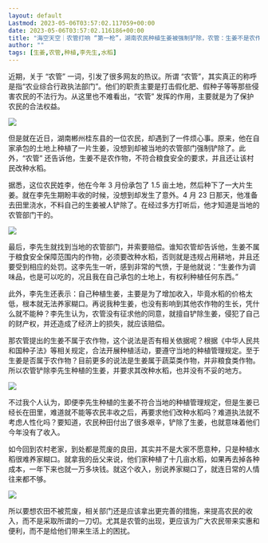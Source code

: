 ```yaml
---
layout: default
Lastmod: 2023-05-06T03:57:02.117059+00:00
date: 2023-05-06T03:57:02.116186+00:00
title: "海空天空｜农管打响 “第一枪”，湖南农民种植生姜被强制铲除，农管：生姜不是农作物"
author: ""
tags: [生姜,农管,种植,李先生,水稻]
---
```


近期，关于 “农管” 一词，引发了很多网友的热议。所谓 “农管”，其实真正的称呼是指“农业综合行政执法部门”。他们的职责主要是打击假化肥、假种子等等那些侵害农民的不法行为。从这里也不难看出，“农管” 发挥的作用，主要就是为了保护农民的合法权益。

![](https://images.weserv.nl/?url=https%3A//chinadigitaltimes.net/chinese/files/2023/05/post-695596-64555491d3212.)

但是就在近日，湖南郴州桂东县的一位农民，却遇到了一件烦心事。原来，他在自家承包的土地上种植了一片生姜，没想到却被当地的农管部门强制铲除了。此外，“农管” 还告诉他，生姜不是农作物，不符合粮食安全的要求，并且还让该村民改种水稻。

据悉，这位农民姓李，他在今年 3 月份承包了 1.5 亩土地，然后种下了一大片生姜。就在李先生期盼丰收的时候，没想到却发生了意外。4 月 23 日那天，他准备去田里浇水，不料自己的生姜被人铲除了。在经过多方打听后，他才知道是当地的农管部门干的。

![](https://images.weserv.nl/?url=https%3A//chinadigitaltimes.net/chinese/files/2023/05/post-695596-6455549325f48.)

最后，李先生就找到当地的农管部门，并索要赔偿。谁知农管却告诉他，生姜不属于粮食安全保障范围内的作物，必须要改种水稻，否则就是违规占用耕地，并且还要受到相应的处罚。这李先生一听，感到非常的气愤，于是他就说：“生姜作为调味品，也是可以吃的，况且我在自己承包的土地上，有权利种植任何东西。”

此外，李先生还表示：自己种植生姜，主要是为了增加收入，毕竟水稻的价格太低，根本就无法养家糊口。再说我种生姜，也没有影响到其他农作物的生长，凭什么就不能种？李先生认为，农管没有征求他的同意，就擅自铲除生姜，侵犯了自己的财产权，并还造成了经济上的损失，就应该赔偿。

那农管提出的生姜不属于农作物，这个说法是否有相关依据呢？根据《中华人民共和国种子法》等相关规定，合法开展种植活动，要遵守当地的种植管理规定。至于生姜是否属于农作物？目前更多的说法是生姜属于蔬菜类作物，并非粮食类作物。所以农管铲除李先生种植的生姜，并要求其改种水稻，也并没有不妥的地方。

![](https://images.weserv.nl/?url=https%3A//chinadigitaltimes.net/chinese/files/2023/05/post-695596-645554936e107.)

不过我个人认为，即便李先生种植的生姜不符合当地的种植管理规定，但是生姜已经长在田里，难道就不能等农民丰收之后，再要求他们改种水稻吗？难道执法就不考虑人性化吗？要知道，农民种田付出了很多艰辛，铲除了生姜，也就意味着他们今年没有了收入。

如今回到农村老家，到处都是荒废的良田，其实并不是大家不愿意种，只是种植水稻很难养家糊口。就拿我的岳父来说，他们家种植了十几亩水稻，如果再去掉各种成本，一年下来也就一万多块钱。就这个收入，别说养家糊口了，就连日常的人情往来都不够。

![](https://images.weserv.nl/?url=https%3A//chinadigitaltimes.net/chinese/files/2023/05/post-695596-645554938ad00.)

所以要想农田不被荒废，相关部门还是应该拿出更完善的措施，来提高农民的收入，而不是采取所谓的一刀切。尤其是农管的出现，更应该为广大农民带来实惠和便利，而不是给他们带来生活上的困扰。

